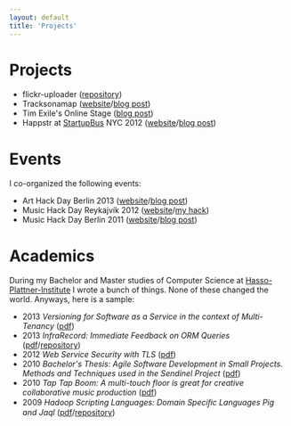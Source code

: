```yaml
---
layout: default
title: 'Projects'
---
```


<div class="post">

# Projects

- flickr-uploader ([repository](https://github.com/freenerd/flickr-uploader))
- Tracksonamap ([website](http://tracksonamap.com)/[blog post](/tracks-on-a-map-has-been-released))
- Tim Exile's Online Stage ([blog post](/tim-exiles-online-stage))
- Happstr at [StartupBus](http://www.startupbus.com/) NYC 2012 ([website](http://www.happstr.com)/[blog post](/me-startupbus-nyc-2012))

# Events

I co-organized the following events:

- Art Hack Day Berlin 2013 ([website](http://www.arthackday.net/events/going-dark)/[blog post](/bringing-art-hack-day-to-berlin/))
- Music Hack Day Reykajvík 2012 ([website](http://reykjavik.musichackday.org)/[my hack](https://www.youtube.com/watch?v=wtu0U1d2jWM))
- Music Hack Day Berlin 2011 ([website](http://berlin.musichackday.org)/[blog post](/coming-up-music-hack-day-berlin))

# Academics

During my Bachelor and Master studies of Computer Science at [Hasso-Plattner-Institute](http://hpi-web.de/) I wrote a bunch of things. None of these changed the world. Anyways, here is a sample:

- 2013 _Versioning for Software as a Service in the context of Multi-Tenancy_ ([pdf](/assets/VersioningSaas_SchneiderUhle.pdf))
- 2013 _InfraRecord: Immediate Feedback on ORM Queries_ ([pdf](/assets/ProgMod_BornhofenThamsenUhle.pdf)/[repository](https://github.com/lauritzthamsen/infrarecord))
- 2012 _Web Service Security with TLS_ ([pdf](/assets/WebserviceSecuritySSL.pdf))
- 2010 _Bachelor's Thesis: Agile Software Development in Small Projects. Methods and Techniques used in the Sendinel Project_ ([pdf](/assets/bachelors_thesis_johan_uhle.pdf))
- 2010 _Tap Tap Boom: A multi-touch floor is great for creative collaborative music production_ ([pdf](/assets/TapTapBoom.pdf))
- 2009 _Hadoop Scripting Languages: Domain Speciﬁc Languages Pig and Jaql_ ([pdf](/assets/hadoop-scripting.pdf)/[repository](https://github.com/rkh/hadoop-scripting))
